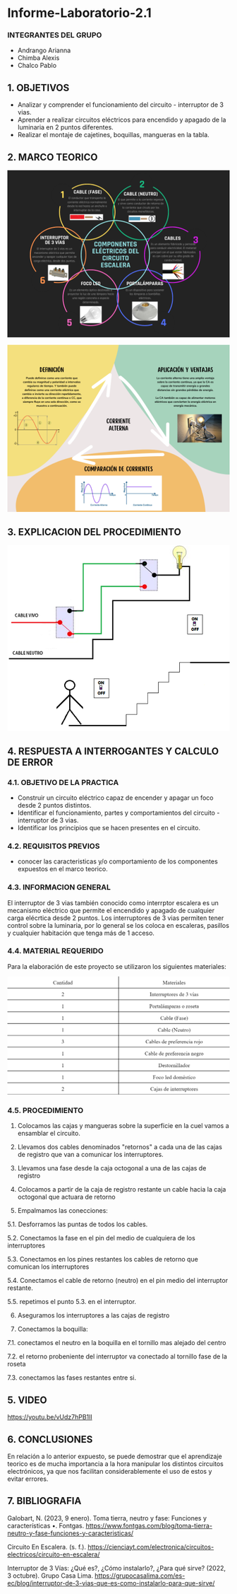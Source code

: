 # Informe-Laboratorio-2.1
### INTEGRANTES DEL GRUPO

- Andrango Arianna
- Chimba Alexis
- Chalco Pablo

## 1. OBJETIVOS

- Analizar y comprender el funcionamiento del circuito - interruptor de 3 vias.
- Aprender a realizar circuitos eléctricos para encendido y apagado de la luminaria en 2 puntos diferentes.
- Realizar el montaje de cajetines, boquillas, mangueras en la tabla.

## 2. MARCO TEORICO

![](https://github.com/apchimba/Informe-Laboratorio-2/blob/main/Circuitoescalera.png)

![](https://github.com/apchimba/Informe-Laboratorio-2/blob/main/alterna.png)

## 3. EXPLICACION DEL PROCEDIMIENTO


![](https://github.com/apchimba/Informe-Laboratorio-2/blob/main/thevaiven.png)


## 4. RESPUESTA A INTERROGANTES Y CALCULO DE ERROR



### 4.1. OBJETIVO DE LA PRACTICA

- Construir un circuito eléctrico capaz de encender y apagar un foco desde 2 puntos distintos.
- Identificar el funcionamiento, partes y comportamientos del circuito - interruptor de 3 vias.
- Identificar los principios que se hacen presentes en el circuito.

### 4.2. REQUISITOS PREVIOS

- conocer las caracteristicas y/o comportamiento de los componentes expuestos en el marco teorico.

### 4.3. INFORMACION GENERAL

El interruptor de 3 vias también conocido como interrptor escalera es un mecanismo eléctrico que permite el encendido y apagado de cualquier carga elécrtica desde 2 puntos. Los interruptores de 3 vias permiten tener control sobre la luminaria, por lo general se los coloca en escaleras, pasillos y cualquier habitación que tenga más de 1 acceso. 

### 4.4. MATERIAL REQUERIDO

Para la elaboración de este proyecto se utilizaron los siguientes materiales:

![](https://github.com/apchimba/Informe-Laboratorio-2/blob/main/materialesescalera.png)

### 4.5. PROCEDIMIENTO

1. Colocamos las cajas y mangueras sobre la superficie en la cuel vamos a ensamblar el circuito.

2. Llevamos dos cables denominados "retornos" a cada una de las cajas de registro que van a comunicar los interruptores.

3. Llevamos una fase desde la caja octogonal a una de las cajas de registro

4. Colocamos a partir de la caja de registro restante un cable hacia la caja octogonal que actuara de retorno

5. Empalmamos las conecciones:
  
  5.1. Desforramos las puntas de todos los cables.
  
  5.2. Conectamos la fase en el pin del medio de cualquiera de los interruptores
  
  5.3. Conectamos en los pines restantes los cables de retorno que comunican los interruptores
  
  5.4. Conectamos el cable de retorno (neutro) en el pin medio del interruptor restante.
  
  5.5. repetimos el punto 5.3. en el interruptor.

6. Aseguramos los interruptores a las cajas de registro

7. Conectamos la boquilla:
  
  7.1. conectamos el neutro en la boquilla en el tornillo mas alejado del centro
  
  7.2. el retorno probeniente del interruptor va conectado al tornillo fase de la roseta
  
  7.3. conectamos las fases restantes entre si.
  

## 5. VIDEO

https://youtu.be/vUdz7hPB1lI

## 6. CONCLUSIONES

En relación a lo anterior expuesto, se puede demostrar que el aprendizaje teorico es de mucha importancia a la hora manipular los distintos circuitos electrónicos, ya que nos facilitan considerablemente el uso de estos y evitar errores.


## 7. BIBLIOGRAFIA

Galobart, N. (2023, 9 enero). Toma tierra, neutro y fase: Funciones y características •. Fontgas. https://www.fontgas.com/blog/toma-tierra-neutro-y-fase-funciones-y-caracteristicas/

Circuito En Escalera. (s. f.). https://cienciayt.com/electronica/circuitos-electricos/circuito-en-escalera/

Interruptor de 3 Vías: ¿Qué es?, ¿Cómo instalarlo?, ¿Para qué sirve? (2022, 3 octubre). Grupo Casa Lima. https://grupocasalima.com/es-ec/blog/interruptor-de-3-vias-que-es-como-instalarlo-para-que-sirve/
